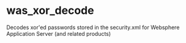 was_xor_decode
==============

Decodes xor'ed passwords stored in the security.xml for Websphere Application Server (and related products)
